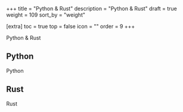 +++
title = "Python & Rust"
description = "Python & Rust"
draft = true
weight = 109
sort_by = "weight"

[extra]
toc = true
top = false
icon = ""
order = 9
+++

Python & Rust

## Python

Python

## Rust

Rust
